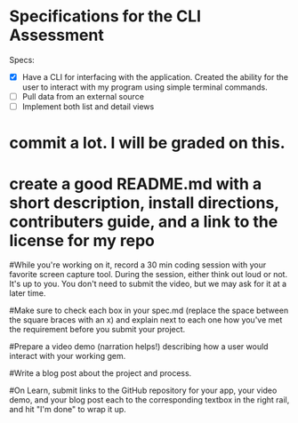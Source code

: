 # Specifications for the CLI Assessment

Specs:
- [x] Have a CLI for interfacing with the application. Created the ability for the user to interact with my program using simple terminal commands.
- [ ] Pull data from an external source
- [ ] Implement both list and detail views

# commit a lot. I will be graded on this.

# create a good README.md with a short description, install directions, contributers guide, and a link to the license for my repo


#While you're working on it, record a 30 min coding session with your favorite screen capture tool. During the session, either think out loud or not. It's up to you. You don't need to submit the video, but we may ask for it at a later time.

#Make sure to check each box in your spec.md (replace the space between the square braces with an x) and explain next to each one how you've met the requirement before you submit your project.

#Prepare a video demo (narration helps!) describing how a user would interact with your working gem.

#Write a blog post about the project and process.

#On Learn, submit links to the GitHub repository for your app, your video demo, and your blog post each to the corresponding textbox in the right rail, and hit "I'm done" to wrap it up.
